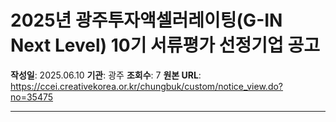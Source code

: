 # 2025년 광주투자액셀러레이팅(G-IN Next Level) 10기 서류평가 선정기업 공고

**작성일**: 2025.06.10
**기관**: 광주
**조회수**: 7
**원본 URL**: https://ccei.creativekorea.or.kr/chungbuk/custom/notice_view.do?no=35475

---


